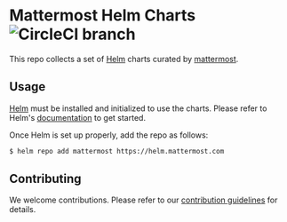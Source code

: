 # Mattermost Helm Charts ![CircleCI branch](https://img.shields.io/circleci/project/github/mattermost/mattermost-helm/master.svg)

This repo collects a set of [Helm](https://helm.sh) charts curated by [mattermost](https://www.mattermost.com).

## Usage

[Helm](https://helm.sh) must be installed and initialized to use the charts.
Please refer to Helm's [documentation](https://helm.sh/docs/) to get started.

Once Helm is set up properly, add the repo as follows:

```bash
$ helm repo add mattermost https://helm.mattermost.com
```

## Contributing

We welcome contributions.
Please refer to our [contribution guidelines](CONTRIBUTING.md) for details.
